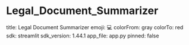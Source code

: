 # Legal_Document_Summarizer
title: Legal Document Summarizer
emoji: 💻
colorFrom: gray
colorTo: red
sdk: streamlit
sdk_version: 1.44.1
app_file: app.py
pinned: false
